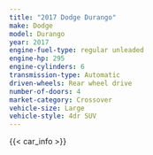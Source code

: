 ```yaml
---
title: "2017 Dodge Durango"
make: Dodge
model: Durango
year: 2017
engine-fuel-type: regular unleaded
engine-hp: 295
engine-cylinders: 6
transmission-type: Automatic
driven-wheels: Rear wheel drive
number-of-doors: 4
market-category: Crossover
vehicle-size: Large
vehicle-style: 4dr SUV
---
```


{{< car_info >}}
